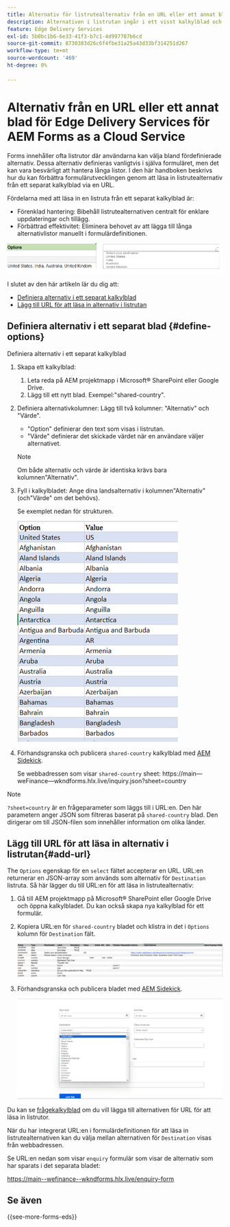 ```yaml
---
title: Alternativ för listrutealternativ från en URL eller ett annat blad för Edge Delivery Services för AEM Forms as a Cloud Service
description: Alternativen i listrutan ingår i ett visst kalkylblad och importeras sedan till det primära kalkylbladet via den angivna URL:en.
feature: Edge Delivery Services
exl-id: 5b0bc1b6-6e33-41f3-b7c1-4d997787b6cd
source-git-commit: 8730383d26c6f4fbe31a25a43d33bf314251d267
workflow-type: tm+mt
source-wordcount: '469'
ht-degree: 0%

---
```



# Alternativ från en URL eller ett annat blad för Edge Delivery Services för AEM Forms as a Cloud Service

Forms innehåller ofta listrutor där användarna kan välja bland fördefinierade alternativ. Dessa alternativ definieras vanligtvis i själva formuläret, men det kan vara besvärligt att hantera långa listor. I den här handboken beskrivs hur du kan förbättra formulärutvecklingen genom att läsa in listrutealternativ från ett separat kalkylblad via en URL.


Fördelarna med att läsa in en listruta från ett separat kalkylblad är:

* Förenklad hantering: Bibehåll listrutealternativen centralt för enklare uppdateringar och tillägg.
* Förbättrad effektivitet: Eliminera behovet av att lägga till långa alternativlistor manuellt i formulärdefinitionen.




![Alternativ för nedrullningsbara listor](/help/forms/assets/drop-down-options.png)


I slutet av den här artikeln lär du dig att:

* [Definiera alternativ i ett separat kalkylblad](#define-options)
* [Lägg till URL för att läsa in alternativ i listrutan](#add-url)

## Definiera alternativ i ett separat blad {#define-options}

Definiera alternativ i ett separat kalkylblad

1. Skapa ett kalkylblad:
   1. Leta reda på AEM projektmapp i Microsoft® SharePoint eller Google Drive.
   1. Lägg till ett nytt blad. Exempel:&quot;shared-country&quot;.
1. Definiera alternativkolumner: Lägg till två kolumner: &quot;Alternativ&quot; och &quot;Värde&quot;.
   * &quot;Option&quot; definierar den text som visas i listrutan.
   * &quot;Värde&quot; definierar det skickade värdet när en användare väljer alternativet.

   >[!NOTE]
   >
   >Om både alternativ och värde är identiska krävs bara kolumnen&quot;Alternativ&quot;.

1. Fyll i kalkylbladet: Ange dina landsalternativ i kolumnen&quot;Alternativ&quot; (och&quot;Värde&quot; om det behövs).

   Se exemplet nedan för strukturen.

   ![Listruta för land](/help/forms/assets/drop-down-country-options.png)

1. Förhandsgranska och publicera `shared-country` kalkylblad med [AEM Sidekick](https://www.aem.live/developer/tutorial#preview-and-publish-your-content).

   Se webbadressen som visar `shared-country` sheet: https://main—weFinance—wkndforms.hlx.live/inquiry.json?sheet=country

>[!NOTE]
>
> `?sheet=country` är en frågeparameter som läggs till i URL:en. Den här parametern anger JSON som filtreras baserat på `shared-country` blad. Den dirigerar om till JSON-filen som innehåller information om olika länder.

## Lägg till URL för att läsa in alternativ i listrutan{#add-url}

The `Options` egenskap för en `select` fältet accepterar en URL. URL:en returnerar en JSON-array som används som alternativ för `Destination` listruta. Så här lägger du till URL:en för att läsa in listrutealternativ:

1. Gå till AEM projektmapp på Microsoft® SharePoint eller Google Drive och öppna kalkylbladet. Du kan också skapa nya kalkylblad för ett formulär.
1. Kopiera URL:en för `shared-country` bladet och klistra in det i `Options` kolumn för `Destination` fält.

   ![Kalkylblad för förfrågan](/help/forms/assets/drop-down-enquiry.png)

1. Förhandsgranska och publicera bladet med [AEM Sidekick](https://www.aem.live/developer/tutorial#preview-and-publish-your-content).


   ![Listruta för land](/help/forms/assets/load-dropdown-options-form.png)

Du kan se [frågekalkylblad](/help/forms/assets/enquiry-options.xlsx) om du vill lägga till alternativen för URL för att läsa in listrutor.

När du har integrerat URL:en i formulärdefinitionen för att läsa in listrutealternativen kan du välja mellan alternativen för `Destination` visas från webbadressen.

Se URL:en nedan som visar `enquiry` formulär som visar de alternativ som har sparats i det separata bladet:

https://main--wefinance--wkndforms.hlx.live/enquiry-form

## Se även

{{see-more-forms-eds}}


